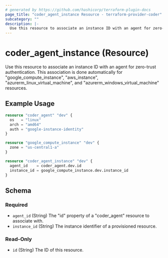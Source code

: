 ```yaml
---
# generated by https://github.com/hashicorp/terraform-plugin-docs
page_title: "coder_agent_instance Resource - terraform-provider-coder"
subcategory: ""
description: |-
  Use this resource to associate an instance ID with an agent for zero-trust authentication. This association is done automatically for "google_compute_instance", "aws_instance", "azurerm_linux_virtual_machine", and "azurerm_windows_virtual_machine" resources.
---
```


# coder_agent_instance (Resource)

Use this resource to associate an instance ID with an agent for zero-trust authentication. This association is done automatically for "google_compute_instance", "aws_instance", "azurerm_linux_virtual_machine", and "azurerm_windows_virtual_machine" resources.

## Example Usage

```terraform
resource "coder_agent" "dev" {
  os   = "linux"
  arch = "amd64"
  auth = "google-instance-identity"
}

resource "google_compute_instance" "dev" {
  zone = "us-central1-a"
}

resource "coder_agent_instance" "dev" {
  agent_id    = coder_agent.dev.id
  instance_id = google_compute_instance.dev.instance_id
}
```

<!-- schema generated by tfplugindocs -->
## Schema

### Required

- `agent_id` (String) The "id" property of a "coder_agent" resource to associate with.
- `instance_id` (String) The instance identifier of a provisioned resource.

### Read-Only

- `id` (String) The ID of this resource.
